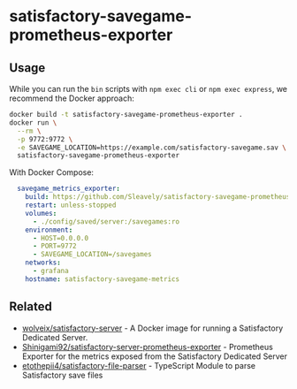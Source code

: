 # satisfactory-savegame-prometheus-exporter

## Usage

While you can run the `bin` scripts with `npm exec cli` or `npm exec express`, we recommend the Docker approach:

```sh
docker build -t satisfactory-savegame-prometheus-exporter .
docker run \
  --rm \
  -p 9772:9772 \
  -e SAVEGAME_LOCATION=https://example.com/satisfactory-savegame.sav \
  satisfactory-savegame-prometheus-exporter
```

With Docker Compose:

```yaml
  savegame_metrics_exporter:
    build: https://github.com/Sleavely/satisfactory-savegame-prometheus-exporter.git
    restart: unless-stopped
    volumes:
      - ./config/saved/server:/savegames:ro
    environment:
      - HOST=0.0.0.0
      - PORT=9772
      - SAVEGAME_LOCATION=/savegames
    networks:
      - grafana
    hostname: satisfactory-savegame-metrics
```

## Related

- [wolveix/satisfactory-server](https://github.com/wolveix/satisfactory-server) - A Docker image for running a Satisfactory Dedicated Server.
- [Shinigami92/satisfactory-server-prometheus-exporter](https://github.com/Shinigami92/satisfactory-server-prometheus-exporter) - Prometheus Exporter for the metrics exposed from the Satisfactory Dedicated Server
- [etothepii4/satisfactory-file-parser](https://github.com/etothepii4/satisfactory-file-parser) - TypeScript Module to parse Satisfactory save files
